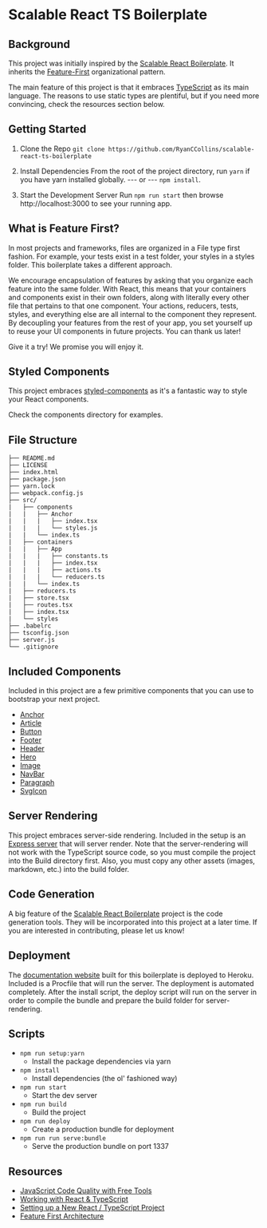 # Scalable React TS Boilerplate

## Background

This project was initially inspired by the [Scalable React Boilerplate](https://github.com/RyanCCollins/scalable-react-boilerplate). It inherits the [Feature-First](https://medium.com/front-end-hacking/the-secret-to-organization-in-functional-programming-913484e85fc9#.8nerdsqhd) organizational pattern.

The main feature of this project is that it embraces [TypeScript](https://www.typescriptlang.org/) as its main language.  The reasons to use static types are plentiful, but if you need more convincing, check the resources section below.

## Getting Started
1. Clone the Repo
`git clone https://github.com/RyanCCollins/scalable-react-ts-boilerplate`

2. Install Dependencies
From the root of the project directory, run `yarn` if you have yarn installed globally.
--- or ---
`npm install`.

3. Start the Development Server
Run `npm run start` then browse http://localhost:3000 to see your running app.

## What is Feature First?
In most projects and frameworks, files are organized in a File type first fashion. For example, your tests exist in a test folder, your styles in a styles folder. This boilerplate takes a different approach.

We encourage encapsulation of features by asking that you organize each feature into the same folder. With React, this means that your containers and components exist in their own folders, along with literally every other file that pertains to that one component. Your actions, reducers, tests, styles, and everything else are all internal to the component they represent. By decoupling your features from the rest of your app, you set yourself up to reuse your UI components in future projects. You can thank us later!

Give it a try! We promise you will enjoy it.

## Styled Components
This project embraces [styled-components](https://github.com/styled-components/styled-components) as it's a fantastic way to style your React components.  

Check the components directory for examples.

## File Structure
```
├── README.md
├── LICENSE
├── index.html
├── package.json
├── yarn.lock
├── webpack.config.js
├── src/
|   ├── components
|   |   ├── Anchor
|   |   |   ├── index.tsx
|   |   |   └── styles.js
|   |   └── index.ts
|   ├── containers
|   |   ├── App
|   |   |   ├── constants.ts
|   |   |   ├── index.tsx
|   |   |   ├── actions.ts
|   |   |   └── reducers.ts
|   |   └── index.ts
|   ├── reducers.ts
|   ├── store.tsx
|   ├── routes.tsx
|   ├── index.tsx
|   └── styles
├── .babelrc
├── tsconfig.json
├── server.js
└── .gitignore
```

## Included Components
Included in this project are a few primitive components that you can use to bootstrap your next project. 
- [Anchor](https://github.com/RyanCCollins/scalable-react-ts-boilerplate/tree/master/src/components/Anchor/index.tsx)
- [Article](https://github.com/RyanCCollins/scalable-react-ts-boilerplate/blob/master/src/components/Article/index.tsx)
- [Button](https://github.com/RyanCCollins/scalable-react-ts-boilerplate/blob/master/src/components/Button/index.tsx)
- [Footer](https://github.com/RyanCCollins/scalable-react-ts-boilerplate/blob/master/src/components/Footer/index.tsx)
- [Header](https://github.com/RyanCCollins/scalable-react-ts-boilerplate/blob/master/src/components/Header/index.tsx)
- [Hero](https://github.com/RyanCCollins/scalable-react-ts-boilerplate/blob/master/src/components/Hero/index.tsx)
- [Image](https://github.com/RyanCCollins/scalable-react-ts-boilerplate/blob/master/src/components/Image/index.tsx)
- [NavBar](https://github.com/RyanCCollins/scalable-react-ts-boilerplate/blob/master/src/components/NavBar/index.tsx)
- [Paragraph](https://github.com/RyanCCollins/scalable-react-ts-boilerplate/blob/master/src/components/Paragraph/index.tsx)
- [SvgIcon](https://github.com/RyanCCollins/scalable-react-ts-boilerplate/blob/master/src/components/SvgIcon/index.tsx)

## Server Rendering
This project embraces server-side rendering.  Included in the setup is an [Express server](https://github.com/RyanCCollins/scalable-react-ts-boilerplate/blob/master/src/server.tsx) that will server render.  Note that the server-rendering will not work with the TypeScript source code, so you must compile the project into the Build directory first.  Also, you must copy any other assets (images, markdown, etc.) into the build folder.

## Code Generation
A big feature of the [Scalable React Boilerplate](https://github.com/RyanCCollins/scalable-react-boilerplate) project is the code generation tools. They will be incorporated into this project at a later time.  If you are interested in contributing, please let us know!

## Deployment
The [documentation website](https://scalable-react-ts-boilerplate.herokuapp.com/) built for this boilerplate is deployed to Heroku.  Included is a Procfile that will run the server.  The deployment is automated completely.  After the install script, the deploy script will run on the server in order to compile the bundle and prepare the build folder for server-rendering.

## Scripts
- `npm run setup:yarn`
  - Install the package dependencies via yarn
- `npm install`
  - Install dependencies (the ol' fashioned way)
- `npm run start`
  - Start the dev server
- `npm run build`
  - Build the project
- `npm run deploy`
  - Create a production bundle for deployment
- `npm run run serve:bundle`
  - Serve the production bundle on port 1337

## Resources
- [JavaScript Code Quality with Free Tools](https://dev-blog.apollodata.com/javascript-code-quality-with-free-tools-9a6d80e29f2d#.1unvvh8vw)
- [Working with React & TypeScript](http://blog.wolksoftware.com/working-with-react-and-typescript)
- [Setting up a New React / TypeScript Project](http://blog.tomduncalf.com/posts/setting-up-typescript-and-react/)
- [Feature First Architecture](https://medium.com/front-end-hacking/the-secret-to-organization-in-functional-programming-913484e85fc9#.8nerdsqhd)
